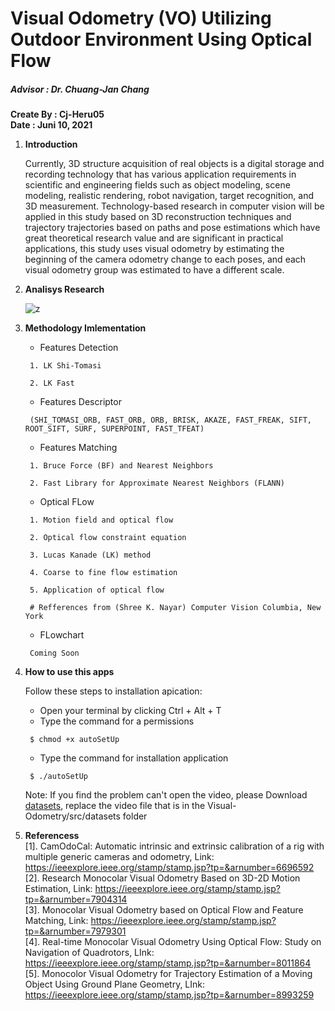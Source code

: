 # Visual Odometry (VO) Utilizing Outdoor Environment Using Optical Flow
##### Advisor : Dr. Chuang-Jan Chang
**Create By : Cj-Heru05**                                                                                                                                   
**Date : Juni 10, 2021**

1. **Introduction** 

    Currently, 3D structure acquisition of real objects is a digital storage and recording technology that has various application requirements in scientific and     engineering fields such as object modeling, scene modeling, realistic rendering, robot navigation, target recognition, and 3D measurement. Technology-based       research in computer vision will be applied in this study based on 3D reconstruction techniques and trajectory trajectories based on paths and pose               estimations which have great theoretical research value and are significant in practical applications, this study uses visual odometry by estimating the           beginning of the camera odometry change to each poses, and each visual odometry group was estimated to have a different scale.

2. **Analisys Research**

    ![z](https://user-images.githubusercontent.com/60929939/124069183-54dd9e80-da6e-11eb-8f0d-ad2467cd3dbe.png)

3. **Methodology Imlementation**
     - Features Detection
     ```
      1. LK Shi-Tomasi
      
      2. LK Fast
     ``` 
     - Features Descriptor
     ```
      (SHI_TOMASI_ORB, FAST_ORB, ORB, BRISK, AKAZE, FAST_FREAK, SIFT, ROOT_SIFT, SURF, SUPERPOINT, FAST_TFEAT)
     ``` 
     - Features Matching
     ```
      1. Bruce Force (BF) and Nearest Neighbors
      
      2. Fast Library for Approximate Nearest Neighbors (FLANN)
     ``` 
     - Optical FLow
     ```
      1. Motion field and optical flow
      
      2. Optical flow constraint equation
      
      3. Lucas Kanade (LK) method
      
      4. Coarse to fine flow estimation
      
      5. Application of optical flow

      # Refferences from (Shree K. Nayar) Computer Vision Columbia, New York
     ``` 
     - FLowchart
     ```
      Coming Soon
     ``` 
     
4. **How to use this apps**

   Follow these steps to installation apication:
     - Open your terminal by clicking Ctrl + Alt + T 
     - Type the command for a permissions
     ```
      $ chmod +x autoSetUp
     ``` 
     - Type the command for installation application
     ```
      $ ./autoSetUp
     ```
   Note: If you find the problem can't open the video, please Download [datasets](https://mcut-my.sharepoint.com/:f:/g/personal/m09158023_o365_mcut_edu_tw/Epup_-IDnudBgm_EUjRumkEB5K4iHOlKZRkjatFcv3fKIg?e=DxOsdE), replace the video file that is in the Visual-Odometry/src/datasets folder
      
5. **Referencess**                                                                                                         
    [1]. CamOdoCal: Automatic intrinsic and extrinsic calibration of a rig with multiple generic cameras and odometry, Link: https://ieeexplore.ieee.org/stamp/stamp.jsp?tp=&arnumber=6696592                                                                                         
    [2]. Research Monocolar Visual Odometry Based on 3D-2D Motion Estimation, Link: https://ieeexplore.ieee.org/stamp/stamp.jsp?tp=&arnumber=7904314         
    [3]. Monocolar Visual Odometry based on Optical Flow and Feature Matching, Link: https://ieeexplore.ieee.org/stamp/stamp.jsp?tp=&arnumber=7979301             
    [4]. Real-time Monocolar Visual Odometry Using Optical  Flow: Study on Navigation of Quadrotors, LInk: https://ieeexplore.ieee.org/stamp/stamp.jsp?tp=&arnumber=8011864                                                                                                                                       
    [5]. Monocolor Visual Odometry for Trajectory Estimation of a Moving Object Using Ground Plane Geometry, LInk: https://ieeexplore.ieee.org/stamp/stamp.jsp?tp=&arnumber=8993259
